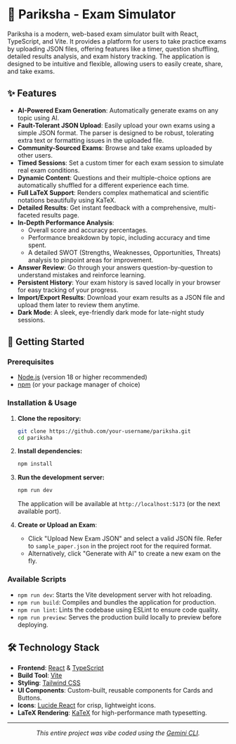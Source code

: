 # 📝 Pariksha - Exam Simulator

Pariksha is a modern, web-based exam simulator built with React, TypeScript, and Vite. It provides a platform for users to take practice exams by uploading JSON files, offering features like a timer, question shuffling, detailed results analysis, and exam history tracking. The application is designed to be intuitive and flexible, allowing users to easily create, share, and take exams.

## ✨ Features

-   **AI-Powered Exam Generation**: Automatically generate exams on any topic using AI.
-   **Fault-Tolerant JSON Upload**: Easily upload your own exams using a simple JSON format. The parser is designed to be robust, tolerating extra text or formatting issues in the uploaded file.
-   **Community-Sourced Exams**: Browse and take exams uploaded by other users.
-   **Timed Sessions**: Set a custom timer for each exam session to simulate real exam conditions.
-   **Dynamic Content**: Questions and their multiple-choice options are automatically shuffled for a different experience each time.
-   **Full LaTeX Support**: Renders complex mathematical and scientific notations beautifully using KaTeX.
-   **Detailed Results**: Get instant feedback with a comprehensive, multi-faceted results page.
-   **In-Depth Performance Analysis**:
    -   Overall score and accuracy percentages.
    -   Performance breakdown by topic, including accuracy and time spent.
    -   A detailed SWOT (Strengths, Weaknesses, Opportunities, Threats) analysis to pinpoint areas for improvement.
-   **Answer Review**: Go through your answers question-by-question to understand mistakes and reinforce learning.
-   **Persistent History**: Your exam history is saved locally in your browser for easy tracking of your progress.
-   **Import/Export Results**: Download your exam results as a JSON file and upload them later to review them anytime.
-   **Dark Mode**: A sleek, eye-friendly dark mode for late-night study sessions.

## 🚀 Getting Started

### Prerequisites

-   [Node.js](https://nodejs.org/en/) (version 18 or higher recommended)
-   [npm](https://www.npmjs.com/) (or your package manager of choice)

### Installation & Usage

1.  **Clone the repository:**
    ```bash
    git clone https://github.com/your-username/pariksha.git
    cd pariksha
    ```

2.  **Install dependencies:**
    ```bash
    npm install
    ```

3.  **Run the development server:**
    ```bash
    npm run dev
    ```
    The application will be available at `http://localhost:5173` (or the next available port).

4.  **Create or Upload an Exam**:
    -   Click "Upload New Exam JSON" and select a valid JSON file. Refer to `sample_paper.json` in the project root for the required format.
    -   Alternatively, click "Generate with AI" to create a new exam on the fly.

### Available Scripts

-   `npm run dev`: Starts the Vite development server with hot reloading.
-   `npm run build`: Compiles and bundles the application for production.
-   `npm run lint`: Lints the codebase using ESLint to ensure code quality.
-   `npm run preview`: Serves the production build locally to preview before deploying.

## 🛠️ Technology Stack

-   **Frontend**: [React](https://reactjs.org/) & [TypeScript](https://www.typescriptlang.org/)
-   **Build Tool**: [Vite](https://vitejs.dev/)
-   **Styling**: [Tailwind CSS](https://tailwindcss.com/)
-   **UI Components**: Custom-built, reusable components for Cards and Buttons.
-   **Icons**: [Lucide React](https://lucide.dev/) for crisp, lightweight icons.
-   **LaTeX Rendering**: [KaTeX](https://katex.org/) for high-performance math typesetting.

---

<p align="center">
  <em>This entire project was vibe coded using the <a href="https://developers.google.com/gemini/cli">Gemini CLI</a>.</em>
</p>